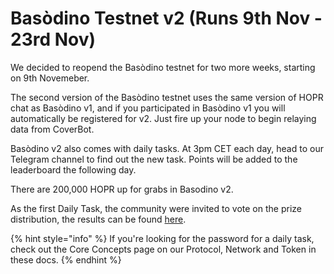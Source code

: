 # Basòdino Testnet v2 \(Runs 9th Nov - 23rd Nov\)

We decided to reopend the Basòdino testnet for two more weeks, starting on 9th Novemeber.  
  
The second version of the Basòdino testnet uses the same version of HOPR chat as Basòdino v1, and if you participated in Basòdino v1 you will automatically be registered for v2. Just fire up your node to begin relaying data from CoverBot.  
  
Basòdino v2 also comes with daily tasks. At 3pm CET each day, head to our Telegram channel to find out the new task. Points will be added to the leaderboard the following day.  
  
There are 200,000 HOPR up for grabs in Basodino v2.  
  
As the first Daily Task, the community were invited to vote on the prize distribution, the results can be found [here](https://medium.com/hoprnet/bas%C3%B2dino-v2-prize-distribution-vote-results-f8b28305caa8).  


{% hint style="info" %}
If you're looking for the password for a daily task, check out the Core Concepts page on our Protocol, Network and Token in these docs.
{% endhint %}

  
  


